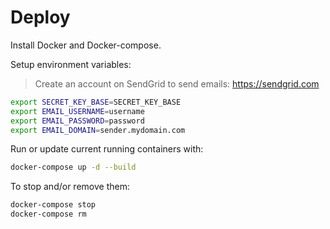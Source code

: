 # Deploy

Install Docker and Docker-compose.

Setup environment variables:

> Create an account on SendGrid to send emails: https://sendgrid.com

```sh
export SECRET_KEY_BASE=SECRET_KEY_BASE
export EMAIL_USERNAME=username
export EMAIL_PASSWORD=password
export EMAIL_DOMAIN=sender.mydomain.com
```

Run or update current running containers with:

```sh
docker-compose up -d --build
```

To stop and/or remove them:

```sh
docker-compose stop
docker-compose rm
```
